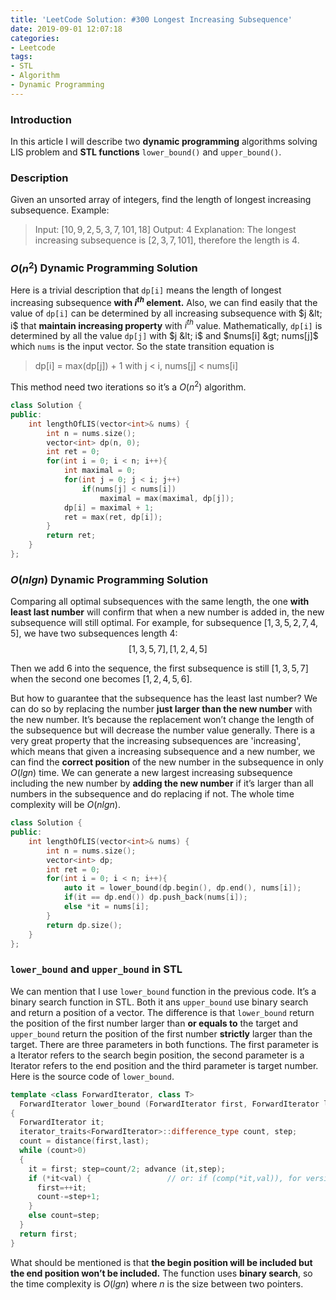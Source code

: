 ```yaml
---
title: 'LeetCode Solution: #300 Longest Increasing Subsequence'
date: 2019-09-01 12:07:18
categories:
- Leetcode
tags:
- STL
- Algorithm
- Dynamic Programming
---
```


### Introduction

In this article I will describe two **dynamic programming** algorithms solving LIS problem and **STL functions** ``lower_bound()`` and ``upper_bound()``.

### Description

Given an unsorted array of integers, find the length of longest increasing subsequence.
Example:
>Input: $[10,9,2,5,3,7,101,18]$
Output: 4
Explanation: The longest increasing subsequence is $[2,3,7,101]$, therefore the length is $4$.

<!-- more -->

### $O(n^2)$ Dynamic Programming Solution

Here is a trivial description that ``dp[i]`` means the length of longest increasing subsequence **with $i^{th}$ element.** Also, we can find easily that the value of ``dp[i]`` can be determined by all increasing subsequence with $j &lt; i$ that **maintain increasing property** with $i^{th}$ value. Mathematically, ``dp[i]`` is determined by all the value ``dp[j]`` with $j &lt; i$ and $nums[i] &gt; nums[j]$ which ``nums`` is the input vector. So the state transition equation is
> dp[i] = max(dp[j]) + 1 with j < i, nums[j] < nums[i]

This method need two iterations so it’s a $O(n^2)$ algorithm.

```CPP
class Solution {
public:
    int lengthOfLIS(vector<int>& nums) {
        int n = nums.size();
        vector<int> dp(n, 0);
        int ret = 0;
        for(int i = 0; i < n; i++){
            int maximal = 0;
            for(int j = 0; j < i; j++)
                if(nums[j] < nums[i])
                    maximal = max(maximal, dp[j]);
            dp[i] = maximal + 1;
            ret = max(ret, dp[i]);
        }
        return ret;
    }
};
```

### $O(nlgn)$ Dynamic Programming Solution

Comparing all optimal subsequences with the same length, the one **with least last number** will confirm that when a new number is added in, the new subsequence will still optimal. For example, for subsequence $[1,3,5,2,7,4,5]$, we have two subsequences length $4$:
$$[1,3,5,7], [1,2,4,5]$$

Then we add $6$ into the sequence, the first subsequence is still $[1,3,5,7]$ when the second one becomes $[1,2,4,5,6]$.

But how to guarantee that the subsequence has the least last number? We can do so by replacing the number **just larger than the new number** with the new number. It’s because the replacement won’t change the length of the subsequence but will decrease the number value generally.
There is a very great property that the increasing subsequences are 'increasing', which means that given a increasing subsequence and a new number, we can find the **correct position** of the new number in the subsequence in only $O(lgn)$ time. We can generate a new largest increasing subsequence including the new number by **adding the new number** if it’s larger than all numbers in the subsequence and do replacing if not. The whole time complexity will be $O(nlgn)$.

```CPP
class Solution {
public:
    int lengthOfLIS(vector<int>& nums) {
        int n = nums.size();
        vector<int> dp;
        int ret = 0;
        for(int i = 0; i < n; i++){
            auto it = lower_bound(dp.begin(), dp.end(), nums[i]);
            if(it == dp.end()) dp.push_back(nums[i]);
            else *it = nums[i];
        }
        return dp.size();
    }
};
```

### ``lower_bound`` and ``upper_bound`` in STL

We can mention that I use ``lower_bound`` function in the previous code. It’s a binary search function in STL. Both it ans ``upper_bound`` use binary search and return a position of a vector. The difference is that ``lower_bound`` return the position of the first number larger than **or equals to** the target and ``upper_bound`` return the position of the first number **strictly** larger than the target. There are three parameters in both functions. The first parameter is a Iterator refers to the search begin position, the second parameter is a Iterator refers to the end position and the third parameter is target number. Here is the source code of ``lower_bound``.

```CPP
template <class ForwardIterator, class T>
  ForwardIterator lower_bound (ForwardIterator first, ForwardIterator last, const T& val)
{
  ForwardIterator it;
  iterator_traits<ForwardIterator>::difference_type count, step;
  count = distance(first,last);
  while (count>0)
  {
    it = first; step=count/2; advance (it,step);
    if (*it<val) {                 // or: if (comp(*it,val)), for version (2)
      first=++it;
      count-=step+1;
    }
    else count=step;
  }
  return first;
}
```

What should be mentioned is that **the begin position will be included but the end position won’t be included.** The function uses **binary search**, so the time complexity is $O(lgn)$ where $n$ is the size between two pointers.
